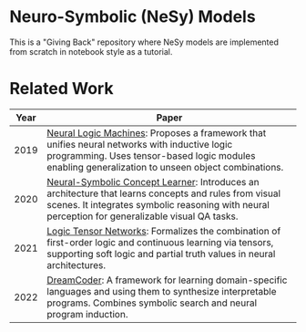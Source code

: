 # Neuro-Symbolic (NeSy) Models

This is a "Giving Back" repository where NeSy models are implemented from scratch in notebook style as a tutorial.

# Related Work

| Year | Paper |
|------|-------|
| 2019 | [Neural Logic Machines](https://arxiv.org/abs/1904.11694): Proposes a framework that unifies neural networks with inductive logic programming. Uses tensor-based logic modules enabling generalization to unseen object combinations. |
| 2020 | [Neural-Symbolic Concept Learner](https://arxiv.org/abs/1904.12584): Introduces an architecture that learns concepts and rules from visual scenes. It integrates symbolic reasoning with neural perception for generalizable visual QA tasks. |
| 2021 | [Logic Tensor Networks](https://arxiv.org/abs/1606.04422): Formalizes the combination of first-order logic and continuous learning via tensors, supporting soft logic and partial truth values in neural architectures. |
| 2022 | [DreamCoder](https://arxiv.org/abs/2006.08381): A framework for learning domain-specific languages and using them to synthesize interpretable programs. Combines symbolic search and neural program induction. |

